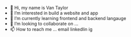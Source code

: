 - 👋 Hi, my name is Van Taylor
- 👀 I’m interested in build a website and app 
- 🌱 I’m currently learning frontend and backend langauge 
- 💞️ I’m looking to collaborate on ...
- 📫 How to reach me ...
email
linkedlin
ig

<!---
vdt2938/vdt2938 is a ✨ special ✨ repository because its `README.md` (this file) appears on your GitHub profile.
You can click the Preview link to take a look at your changes.
--->

